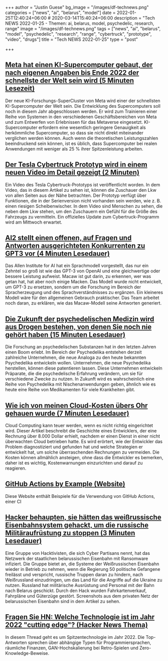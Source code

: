 +++
author = "Justin Guese"
bg_image = "/images/df-technews.png"
categories = ["news", "ai", "belarus", "model"]
date = 2022-01-25T12:40:24+06:00 # 2020-03-14T15:40:24+06:00
description = "Tech NEWS 2022-01-25 - Themen: ai, belarus, model, psychedelic, research, range"
image = "/images/df-technews.png"
tags = ["news", "ai", "belarus", "model", "psychedelic", "research", "range", "cybertruck", "prototype", "video", "drugs"]
title = "Tech NEWS 2022-01-25"
type = "post"

+++

## [Meta hat einen KI-Supercomputer gebaut, der nach eigenen Angaben bis Ende 2022 der schnellste der Welt sein wird (5 Minuten Lesezeit)](https://www.theverge.com/2022/1/24/22898651/meta-artificial-intelligence-ai-supercomputer-rsc-2022?scrolla=5eb6d68b7fedc32c19ef33b4)

 Der neue KI-Forschungs-SuperCluster von Meta wird einer der schnellsten KI-Supercomputer der Welt sein. Die Entwicklung des Supercomputers soll noch in diesem Jahr abgeschlossen werden. Er wird zum Trainieren einer Reihe von Systemen in den verschiedenen Geschäftsbereichen von Meta und zum Entwerfen von Erlebnissen für das Metaverse eingesetzt. KI-Supercomputer erfordern eine wesentlich geringere Genauigkeit als herkömmliche Supercomputer, so dass sie nicht direkt miteinander verglichen werden können. Auch wenn die theoretischen Leistungszahlen beeindruckend sein können, ist es üblich, dass Supercomputer bei realen Anwendungen mit weniger als 25 % ihrer Spitzenleistung arbeiten.

## [Der Tesla Cybertruck Prototyp wird in einem neuen Video im Detail gezeigt (2 Minuten)](https://electrek.co/2022/01/24/tesla-cybertruck-prototype-shown-in-detail-in-new-leaked-walkaround-video/)

 Ein Video des Tesla Cybertruck-Prototyps ist veröffentlicht worden. In dem Video, das in diesem Artikel zu sehen ist, können die Zuschauer den Lkw von allen Seiten aus der Nähe betrachten. Der Prototyp verfügt über Funktionen, die in der Serienversion nicht vorhanden sein werden, wie z. B. einen riesigen Scheibenwischer. In dem Video sind Menschen zu sehen, die neben dem Lkw stehen, um den Zuschauern ein Gefühl für die Größe des Fahrzeugs zu vermitteln. Ein offizielles Update zum Cybertruck-Programm wird am Mittwoch erwartet.

## [AI2 stellt einen offenen, auf Fragen und Antworten ausgerichteten Konkurrenten zu GPT3 vor (4 Minuten Lesedauer)](https://techcrunch.com/2022/01/24/ai2-shows-off-an-open-qa-focused-rival-to-gpt3/)

 Das Allen Institute for AI hat ein Sprachmodell vorgestellt, das nur ein Zehntel so groß ist wie das GPT-3 von OpenAI und eine gleichwertige oder bessere Leistung aufweist. Macaw ist gut darin, zu erkennen, wer was getan hat, hat aber noch einige Macken. Das Modell wurde nicht entwickelt, um GPT-3 zu ersetzen, sondern um die Forschung im Bereich der Spracherzeugung und des Sprachverständnisses zu ergänzen. Ein kleineres Modell wäre für den allgemeinen Gebrauch praktischer. Das Team arbeitet noch daran, zu erklären, wie das Macaw-Modell seine Antworten generiert.

## [Die Zukunft der psychedelischen Medizin wird aus Drogen bestehen, von denen Sie noch nie gehört haben (15 Minuten Lesedauer)](https://www.vice.com/en/article/m7v3dq/the-future-of-psychedelic-medicine-will-be-drugs-youve-never-heard-of)

 Die Forschung an psychedelischen Substanzen hat in den letzten Jahren einen Boom erlebt. Im Bereich der Psychedelika entstehen derzeit zahlreiche Unternehmen, die neue Analoga zu den heute bekannten Psychedelika entwickeln wollen. Unternehmen, die neue Psychedelika herstellen, können diese patentieren lassen. Diese Unternehmen entwickeln Präparate, die die psychedelische Erfahrung verändern, um sie für verschiedene Zwecke zu nutzen. In Zukunft wird es wahrscheinlich eine Reihe von Psychedelika mit Nischenanwendungen geben, ähnlich wie es heute eine Reihe von Medikamenten für viele Krankheiten gibt.

## [Wie ich von meinen Cloud-Kosten übers Ohr gehauen wurde (7 Minuten Lesedauer)](https://www.troyhunt.com/how-i-got-pwned-by-my-cloud-costs/)

 Cloud Computing kann teuer werden, wenn es nicht richtig eingerichtet wird. Dieser Artikel beschreibt die Geschichte eines Entwicklers, der eine Rechnung über 8.000 Dollar erhielt, nachdem er einen Dienst in einer nicht überwachten Cloud betrieben hatte. Es wird erörtert, wie der Entwickler das Problem diagnostiziert und gefunden hat und welche Strategien er entwickelt hat, um solche überraschenden Rechnungen zu vermeiden. Die Kosten können allmählich ansteigen, ohne dass die Entwickler es bemerken, daher ist es wichtig, Kostenwarnungen einzurichten und darauf zu reagieren.

## [GitHub Actions by Example (Website)](https://bit.ly/3KSHF3N/1/0100017e90edbbfc-afa18367-6d3e-495a-a799-47a1ebacf2dd-000000/GGGRZq3bBQEqMhsn1wLkMF0FYgx9dM2KVdWv_0ZCmCY=234)

 Diese Website enthält Beispiele für die Verwendung von GitHub Actions, einer CI

## [Hacker behaupten, sie hätten das weißrussische Eisenbahnsystem gehackt, um die russische Militäraufrüstung zu stoppen (3 Minuten Lesedauer)](https://arstechnica.com/information-technology/2022/01/hactivists-say-they-hacked-belarus-rail-system-to-stop-russian-military-buildup/)

 Eine Gruppe von Hacktivisten, die sich Cyber Partisans nennt, hat das Netzwerk der staatlichen belarussischen Eisenbahn mit Ransomware infiziert. Die Gruppe bietet an, die Systeme der Weißrussischen Eisenbahn wieder in Betrieb zu nehmen, wenn die Regierung 50 politische Gefangene freilässt und verspricht, russische Truppen daran zu hindern, nach Weißrussland einzudringen, um das Land für die Angriffe auf die Ukraine zu nutzen. Russland hat militärische Ausrüstung und Personal mit der Bahn nach Belarus geschickt. Durch den Hack wurden Fahrkartenverkauf, Fahrpläne und Güterzüge gestört. Screenshots aus dem privaten Netz der belarussischen Eisenbahn sind in dem Artikel zu sehen.

## [Fragen Sie HN: Welche Technologie ist im Jahr 2022 "cutting edge"? (Hacker News Thema)](https://news.ycombinator.com/item?id=30053761/1/0100017e90edbbfc-afa18367-6d3e-495a-a799-47a1ebacf2dd-000000/mCIPiC8HdIfQzHfiuQo2hDCAUmkX4JMiaC2QlBV99TU=234)

 In diesem Thread geht es um Spitzentechnologie im Jahr 2022. Die Top-Antworten sprechen über abhängige Typen für Programmiersprachen, räumliche Finanzen, GAN-Hochskalierung bei Retro-Spielen und Zero-Knowledge-Beweise.

